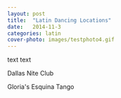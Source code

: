 ```yaml
---
layout: post
title:  "Latin Dancing Locations"
date:   2014-11-3
categories: latin
cover-photo: images/testphoto4.gif
---
```


  text text
<!-- TODO: CONTAINS THE LIST OF LOCATIONS HERE THAT CAN BE ACCESSED FROM HOMEPAGE -->

Dallas Nite Club
<!-- 	list information, but also make it so that when clicked the map location shows up like in fancybox -->

Gloria's
Esquina Tango